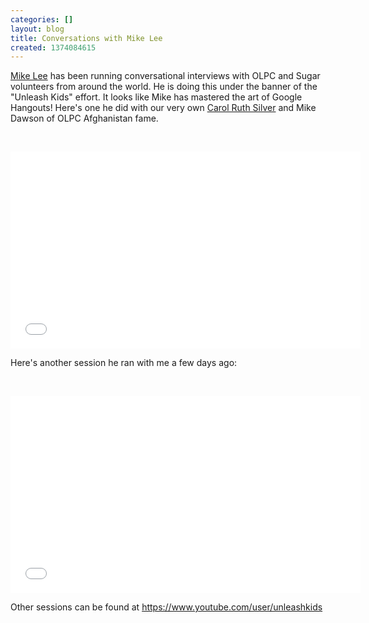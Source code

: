 ```yaml
---
categories: []
layout: blog
title: Conversations with Mike Lee
created: 1374084615
---
```

<p><a href="http://wiki.laptop.org/go/User:Mikelee" target="_blank">Mike Lee</a> has been running conversational interviews with OLPC and Sugar volunteers from around the world. He is doing this under the banner of the &quot;Unleash Kids&quot; effort. It looks like Mike has mastered the art of Google Hangouts! Here&#39;s one he did with our very own <a href="https://en.wikipedia.org/wiki/Carol_Ruth_Silver" target="_blank">Carol Ruth Silver</a> and Mike Dawson of OLPC Afghanistan fame.</p>
<p>&nbsp;</p>
<p><iframe allowfullscreen="" frameborder="0" height="315" src="//www.youtube.com/embed/04YOOy6huIc" width="560"></iframe></p>
<p>Here&#39;s another session he ran with me a few days ago:</p>
<p>&nbsp;</p>
<p><iframe allowfullscreen="" frameborder="0" height="315" src="//www.youtube.com/embed/Xll1S2kQb9o" width="560"></iframe></p>
<p>Other sessions can be found at <a href="https://www.youtube.com/user/unleashkids" target="_blank">https://www.youtube.com/user/unleashkids</a></p>
